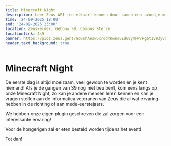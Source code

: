 ```yaml
---
title: Minecraft Night
description: Leer Zeus WPI (en elkaar) kennen door samen een avondje minecraft te spelen.
time: '24-09-2025 18:00'
end: '24-09-2025 23:00'
location: Zeuskelder, Gebouw S9, Campus Sterre
locationlink: $s9
banner: https://pics.zeus.gent/Gc0ahAesw3xrqd4KwnoGEd68ymFW7kgbtIV93yVO.png
header_text_background: true
---
```


# Minecraft Night

De eerste dag is altijd moeizaam, veel gewoon te worden en je kent niemand! Als je de gangen van S9 nog niet beu bent, kom eens langs op onze Minecraft Night, zo kan je andere mensen leren kennen en kan je vragen stellen aan de informatica veteranen van Zeus die al wat ervaring hebben in de richting of aan mede-eerstejaars.

We hebben onze eigen plugin geschreven die zal zorgen voor een interessante ervaring!

Voor de hongerigen zal er eten besteld worden tijdens het event!

Tot dan!

